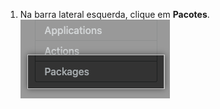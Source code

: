 1. Na barra lateral esquerda, clique em **Pacotes**. ![Aba Pacotes na barra lateral de console de gerenciamento](/assets/images/enterprise/site-admin-settings/management-console-packages-tab.png)
